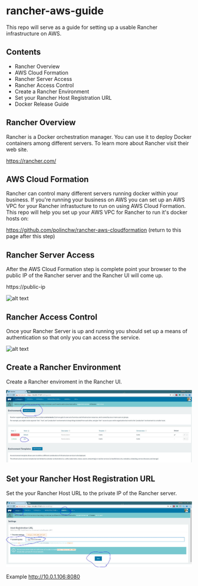 # rancher-aws-guide
This repo will serve as a guide for setting up a usable Rancher infrastructure on AWS.

## Contents
- Rancher Overview
- AWS Cloud Formation
- Rancher Server Access
- Rancher Access Control
- Create a Rancher Environment
- Set your Rancher Host Registration URL
- Docker Release Guide

## Rancher Overview
Rancher is a Docker orchestration manager.  You can use it to deploy Docker containers among different servers.
To learn more about Rancher visit their web site.

https://rancher.com/

## AWS Cloud Formation
Rancher can control many different servers running docker within your business.  If you're running your business on AWS
you can set up an AWS VPC for your Rancher infrastucture to run on using AWS Cloud Formation.  This repo will help you set up your AWS VPC for Rancher to run it's docker hosts on:

https://github.com/polinchw/rancher-aws-cloudformation  (return to this page after this step)

## Rancher Server Access

After the AWS Cloud Formation step is complete point your browser to the public IP of the Rancher server and the Rancher UI will come up.

https://public-ip

![alt text](https://raw.githubusercontent.com/polinchw/rancher-ssl/master/images/rancher-startup.JPG)

## Rancher Access Control

Once your Rancher Server is up and running you should set up a means of authentication so that only you can access the service.

![alt text](https://raw.githubusercontent.com/polinchw/rancher-ssl/master/images/rancher-admin.JPG)

## Create a Rancher Environment

Create a Rancher enviroment in the Rancher UI.

![alt text](https://raw.githubusercontent.com/polinchw/rancher-aws-guide/master/images/rancher-env.JPG)

## Set your Rancher Host Registration URL

Set the your Rancher Host URL to the private IP of the Rancher server.  

![alt text](https://raw.githubusercontent.com/polinchw/rancher-aws-guide/master/images/rancher-hostreg.JPG)

Example http://10.0.1.106:8080
